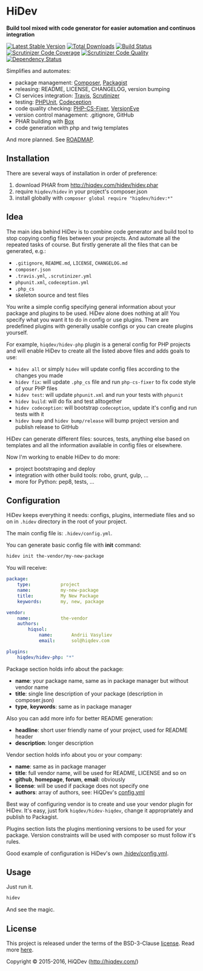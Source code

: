 HiDev
=====

**Build tool mixed with code generator for easier automation and continuos integration**

[![Latest Stable Version](https://poser.pugx.org/hiqdev/hidev/v/stable)](https://packagist.org/packages/hiqdev/hidev)
[![Total Downloads](https://poser.pugx.org/hiqdev/hidev/downloads)](https://packagist.org/packages/hiqdev/hidev)
[![Build Status](https://img.shields.io/travis/hiqdev/hidev.svg)](https://travis-ci.org/hiqdev/hidev)
[![Scrutinizer Code Coverage](https://img.shields.io/scrutinizer/coverage/g/hiqdev/hidev.svg)](https://scrutinizer-ci.com/g/hiqdev/hidev/)
[![Scrutinizer Code Quality](https://img.shields.io/scrutinizer/g/hiqdev/hidev.svg)](https://scrutinizer-ci.com/g/hiqdev/hidev/)
[![Dependency Status](https://www.versioneye.com/php/hiqdev:hidev/dev-master/badge.svg)](https://www.versioneye.com/php/hiqdev:hidev/dev-master)

Simplifies and automates:

- package management: [Composer](https://getcomposer.org/), [Packagist](https://packagist.org/)
- releasing: README, LICENSE, CHANGELOG, version bumping
- CI services integration: [Travis](https://travis-ci.org/), [Scrutinizer](https://scrutinizer-ci.com/)
- testing: [PHPUnit](https://phpunit.de/), [Codeception](http://codeception.com/)
- code quality checking: [PHP-CS-Fixer](http://cs.sensiolabs.org/), [VersionEye](https://www.versioneye.com/)
- version control management: .gitignore, GitHub
- PHAR building with [Box](https://github.com/box-project/box2)
- code generation with php and twig templates

And more planned. See [ROADMAP](ROADMAP.md).

## Installation

There are several ways of installation in order of preference:

1. download PHAR from http://hiqdev.com/hidev/hidev.phar
2. require `hiqdev/hidev` in your project's composer.json
3. install globally with `composer global require "hiqdev/hidev:*"`

## Idea

The main idea behind HiDev is to combine code generator and build tool to stop
copying config files between your projects. And automate all the repeated tasks
of course. But firstly generate all the files that can be generated, e.g.:

- `.gitignore`, `README.md`, `LICENSE`, `CHANGELOG.md`
- `composer.json`
- `.travis.yml`, `.scrutinizer.yml`
- `phpunit.xml`, `codeception.yml`
- `.php_cs`
- skeleton source and test files

You write a simple config specifying general information about your package
and plugins to be used. HiDev alone does nothing at all! You specify what
you want it to do in config or use plugins. There are predefined plugins with
generally usable configs or you can create plugins yourself.

For example, `hiqdev/hidev-php` plugin is a general config for PHP projects and
will enable HiDev to create all the listed above files and adds goals to use:

- `hidev all` or simply `hidev` will update config files according to the changes you made
- `hidev fix`: will update `.php_cs` file and run `php-cs-fixer` to fix code style of your PHP files
- `hidev test`: will update `phpunit.xml` and run your tests with `phpunit`
- `hidev build`: will do fix and test alltogether
- `hidev codeception`: will bootstrap `codeception`, update it's config and run tests with it
- `hidev bump` and `hidev bump/release` will bump project version and publish release to GitHub

HiDev can generate different files: sources, tests, anything else based on templates and
all the information available in config files or elsewhere.

Now I'm working to enable HiDev to do more:

- project bootstraping and deploy
- integration with other build tools: robo, grunt, gulp, ...
- more for Python: pep8, tests, ...

## Configuration

HiDev keeps everything it needs: configs, plugins, intermediate files and so on
in `.hidev` directory in the root of your project.

The main config file is: `.hidev/config.yml`.

You can generate basic config file with **init** command:

```sh
hidev init the-vendor/my-new-package
```

You will receive:

```yaml
package:
    type:           project
    name:           my-new-package
    title:          My New Package
    keywords:       my, new, package

vendor:
    name:           the-vendor
    authors:
        hiqsol:
            name:       Andrii Vasyliev
            email:      sol@hiqdev.com

plugins:
    hiqdev/hidev-php: "*"
```

Package section holds info about the package:

- **name**: your package name, same as in package manager but without vendor name
- **title**: single line description of your package (description in composer.json)
- **type**, **keywords**: same as in package manager

Also you can add more info for better README generation:

- **headline**: short user friendly name of your project, used for README header
- **description**: longer description

Vendor section holds info about you or your company:

- **name**: same as in package manager
- **title**: full vendor name, will be used for README, LICENSE and so on
- **github**, **homepage**, **forum**, **email**: obviously
- **license**: will be used if package does not specify one
- **authors**: array of authors, see: HiQDev's [config.yml](https://github.com/hiqdev/hidev-hiqdev/blob/master/src/config.yml)

Best way of configuring vendor is to create and use your vendor plugin for HiDev.
It's easy, just fork `hiqdev/hidev-hiqdev`, change it appropriately and publish
to Packagist.

Plugins section lists the plugins mentioning versions to be used for your package.
Version constraints will be used with composer so must follow it's rules.

Good example of configuration is HiDev's own [.hidev/config.yml](.hidev/config.yml).

## Usage

Just run it.

```sh
hidev
```

And see the magic.

## License

This project is released under the terms of the BSD-3-Clause [license](LICENSE).
Read more [here](http://choosealicense.com/licenses/bsd-3-clause).

Copyright © 2015-2016, HiQDev (http://hiqdev.com/)
